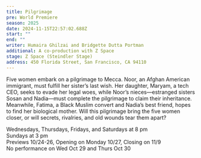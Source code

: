```yaml
---
title: Pilgrimage
pre: World Premiere
season: 2025
date: 2024-11-15T22:57:02.688Z
start: ""
end: ""
writer: Humaira Ghilzai and Bridgette Dutta Portman
additional: A co-production with Z Space
stage: Z Space (Steindler Stage)
address: 450 Florida Street, San Francisco, CA 94110
---
```

Five women embark on a pilgrimage to Mecca. Noor, an Afghan American immigrant, must fulfill her sister’s last wish. Her daughter, Maryam, a tech CEO, seeks to evade her legal woes, while Noor’s nieces—estranged sisters Sosan and Nadia—must complete the pilgrimage to claim their inheritance. Meanwhile, Fatima, a Black Muslim convert and Nadia’s best friend, hopes to find her biological mother. Will this pilgrimage bring the five women closer, or will secrets, rivalries, and old wounds tear them apart?

Wednesdays, Thursdays, Fridays, and Saturdays at 8 pm\
Sundays at 3 pm\
Previews 10/24-26, Opening on Monday 10/27, Closing on 11/9\
No performance on Wed Oct 29 and Thurs Oct 30